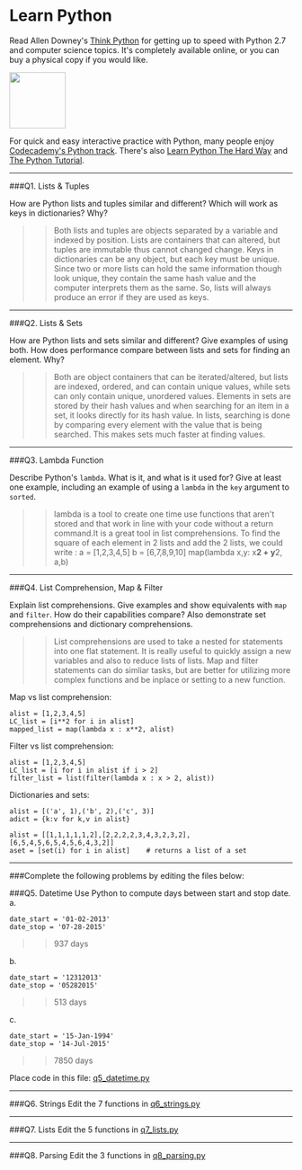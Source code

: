 # Learn Python

Read Allen Downey's [Think Python](http://www.greenteapress.com/thinkpython/) for getting up to speed with Python 2.7 and computer science topics. It's completely available online, or you can buy a physical copy if you would like.

<a href="http://www.greenteapress.com/thinkpython/"><img src="img/think_python.png" style="width: 100px;" target="_blank"></a>

For quick and easy interactive practice with Python, many people enjoy [Codecademy's Python track](http://www.codecademy.com/en/tracks/python). There's also [Learn Python The Hard Way](http://learnpythonthehardway.org/book/) and [The Python Tutorial](https://docs.python.org/2/tutorial/).

---

###Q1. Lists &amp; Tuples

How are Python lists and tuples similar and different? Which will work as keys in dictionaries? Why?

>> Both lists and tuples are objects separated by a variable and indexed by position. Lists are containers that can altered, but tuples are immutable thus cannot changed change. Keys in dictionaries can be any object, but each key must be unique. Since two or more lists can hold the same information though look unique, they contain the same hash value and the computer interprets them as the same. So, lists will always produce an error if they are used as keys.  

---

###Q2. Lists &amp; Sets

How are Python lists and sets similar and different? Give examples of using both. How does performance compare between lists and sets for finding an element. Why?

>> Both are object containers that can be iterated/altered, but lists are indexed, ordered, and can contain unique values, while sets can only contain unique, unordered values. Elements in sets are stored by their hash values and when searching for an item in a set, it looks directly for its hash value. In lists, searching is done by comparing every element with the value that is being searched. This makes sets much faster at finding values.

---

###Q3. Lambda Function

Describe Python's `lambda`. What is it, and what is it used for? Give at least one example, including an example of using a `lambda` in the `key` argument to `sorted`.

>> lambda is a tool to create one time use functions that aren't stored and that work in line with your code without a return command.It is a great tool in list comprehensions. To find the square of each element in 2 lists and add the 2 lists, we could write :
a = [1,2,3,4,5]
b = [6,7,8,9,10]
map(lambda x,y: x**2 + y**2, a,b)
------------------------------

###Q4. List Comprehension, Map &amp; Filter

Explain list comprehensions. Give examples and show equivalents with `map` and `filter`. How do their capabilities compare? Also demonstrate set comprehensions and dictionary comprehensions.

>> List comprehensions are used to take a nested for statements into one flat statement. It is really useful to quickly assign a new variables and also to reduce lists of lists. Map and filter statements can do simliar tasks, but are better for utilizing more complex functions and be inplace or setting to a new function.

Map vs list comprehension:
```
alist = [1,2,3,4,5]
LC_list = [i**2 for i in alist]
mapped_list = map(lambda x : x**2, alist)
```
Filter vs list comprehension:
```
alist = [1,2,3,4,5]
LC_list = [i for i in alist if i > 2]
filter_list = list(filter(lambda x : x > 2, alist))
```

Dictionaries and sets: 
```
alist = [('a', 1),('b', 2),('c', 3)]
adict = {k:v for k,v in alist}

alist = [[1,1,1,1,1,2],[2,2,2,2,3,4,3,2,3,2],[6,5,4,5,6,5,4,5,6,4,3,2]]
aset = [set(i) for i in alist]    # returns a list of a set
```
---

###Complete the following problems by editing the files below:

###Q5. Datetime
Use Python to compute days between start and stop date.   
a.  

```
date_start = '01-02-2013'    
date_stop = '07-28-2015'
```

>> 937 days



b.  
```
date_start = '12312013'  
date_stop = '05282015'  
```

>> 513 days

c.  
```
date_start = '15-Jan-1994'      
date_stop = '14-Jul-2015'  
```

>> 7850 days

Place code in this file: [q5_datetime.py](python/q5_datetime.py)

---

###Q6. Strings
Edit the 7 functions in [q6_strings.py](python/q6_strings.py)

---

###Q7. Lists
Edit the 5 functions in [q7_lists.py](python/q7_lists.py)

---

###Q8. Parsing
Edit the 3 functions in [q8_parsing.py](python/q8_parsing.py)